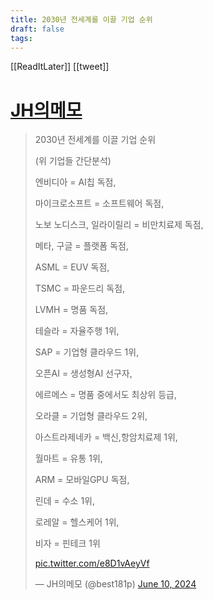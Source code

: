 ```yaml
---
title: 2030년 전세계를 이끌 기업 순위
draft: false
tags:
---
```

 

[[ReadItLater]] [[tweet]]

# [JH의메모](https://twitter.com/best181p/status/1800059024576282945)

> 2030년 전세계를 이끌 기업 순위
> 
> (위 기업들 간단분석)
> 
> 엔비디아 = AI칩 독점,
> 
> 마이크로소프트 = 소프트웨어 독점,
> 
> 노보 노디스크, 일라이릴리 = 비만치료제 독점,
> 
> 메타, 구글 = 플랫폼 독점,
> 
> ASML = EUV 독점,
> 
> TSMC = 파운드리 독점,
> 
> LVMH = 명품 독점,
> 
> 테슬라 = 자율주행 1위,
> 
> SAP = 기업형 클라우드 1위,
> 
> 오픈AI = 생성형AI 선구자,
> 
> 에르메스 = 명품 중에서도 최상위 등급,
> 
> 오라클 = 기업형 클라우드 2위,
> 
> 아스트라제네카 = 백신,항암치료제 1위,
> 
> 월마트 = 유통 1위,
> 
> ARM = 모바일GPU 독점,
> 
> 린데 = 수소 1위,
> 
> 로레알 = 헬스케어 1위,
> 
> 비자 = 핀테크 1위
> 
> 
> 
> [pic.twitter.com/e8D1vAeyVf](https://t.co/e8D1vAeyVf)
> 
> — JH의메모 (@best181p) [June 10, 2024](https://twitter.com/best181p/status/1800059024576282945?ref_src=twsrc%5Etfw)